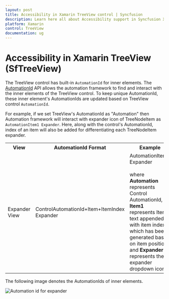 ```yaml
---
layout: post 
title: Accessibility in Xamarin TreeView control | Syncfusion
description: Learn here all about Accessibility support in Syncfusion Xamarin TreeView (SfTreeView) control and more.
platform: Xamarin
control: TreeView
documentation: ug
---
```

# Accessibility in Xamarin TreeView (SfTreeView)

The TreeView control has built-in `AutomationId` for inner elements. The [AutomationId](https://help.syncfusion.com/cr/xamarin/Syncfusion.XForms.TreeView.SfTreeView.html) API allows the automation framework to find and interact with the inner elements of the TreeView control. To keep unique AutomationId, these inner element's AutomationIds are updated based on TreeView control `AutomationId`. 

For example, if we set TreeView's AutomationId as "Automation" then Automation framework will interact with expander icon of TreeNodeItem  as `AutomationItem1 Expander`. Here, along with the control's AutomationId, index of an item will also be added for differentiating each TreeNodeItem expander. 

<table>
<tr>
<th align="center" >View</th>
<th align="center" >AutomationId Format</th>
<th align="center" >Example</th>
</tr>

<tr>
<td>Expander View</td>
<td>ControlAutomationId+Item+ItemIndex Expander</td>
<td>AutomationItem1 Expander<br/><br/>
where <b>Automation</b> represents Control AutomationId, <b>Item1</b> represents Item text appended with item index which has been generated based on item position and <b>Expander</b> represents the expander dropdown icon. 
</td>
</tr>
</table>

The following image denotes the AutomationIds of inner elements.

![Automation id for expander](TreeView_images/TreeViewAutomationImage.png)
